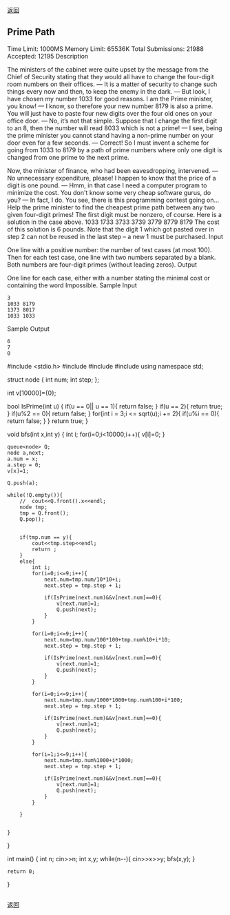 ﻿[返回](https://github.com/superkunn/acmer)
## Prime Path
Time Limit: 1000MS		Memory Limit: 65536K
Total Submissions: 21988		Accepted: 12195
Description

The ministers of the cabinet were quite upset by the message from the Chief of Security stating that they would all have to change the four-digit room numbers on their offices. 
— It is a matter of security to change such things every now and then, to keep the enemy in the dark. 
— But look, I have chosen my number 1033 for good reasons. I am the Prime minister, you know! 
— I know, so therefore your new number 8179 is also a prime. You will just have to paste four new digits over the four old ones on your office door. 
— No, it’s not that simple. Suppose that I change the first digit to an 8, then the number will read 8033 which is not a prime! 
— I see, being the prime minister you cannot stand having a non-prime number on your door even for a few seconds. 
— Correct! So I must invent a scheme for going from 1033 to 8179 by a path of prime numbers where only one digit is changed from one prime to the next prime. 

Now, the minister of finance, who had been eavesdropping, intervened. 
— No unnecessary expenditure, please! I happen to know that the price of a digit is one pound. 
— Hmm, in that case I need a computer program to minimize the cost. You don't know some very cheap software gurus, do you? 
— In fact, I do. You see, there is this programming contest going on... Help the prime minister to find the cheapest prime path between any two given four-digit primes! The first digit must be nonzero, of course. Here is a solution in the case above. 
1033
1733
3733
3739
3779
8779
8179
The cost of this solution is 6 pounds. Note that the digit 1 which got pasted over in step 2 can not be reused in the last step – a new 1 must be purchased.
Input

One line with a positive number: the number of test cases (at most 100). Then for each test case, one line with two numbers separated by a blank. Both numbers are four-digit primes (without leading zeros).
Output

One line for each case, either with a number stating the minimal cost or containing the word Impossible.
Sample Input
```
3
1033 8179
1373 8017
1033 1033
```
Sample Output
```
6
7
0
```
#include <stdio.h>
#include <iostream>
#include <queue>
#include <cmath>
using namespace std;

struct node
{
    int num;
    int step;
};

int v[10000]={0};

bool IsPrime(int u)
{
    if(u == 0|| u == 1){
        return false;
    }
    if(u == 2){
        return true;
    }
    if(u%2 == 0){
        return false;
    }
    for(int i = 3;i <= sqrt(u);i += 2){
        if(u%i == 0){
            return false;
        }
    }
    return true;
}

void bfs(int x,int y)
{
    int i;
    for(i=0;i<10000;i++){
        v[i]=0;
    }


    queue<node> Q;
    node a,next;
    a.num = x;
    a.step = 0;
    v[x]=1;

    Q.push(a);

    while(!Q.empty()){
        //  cout<<Q.front().x<<endl;
        node tmp;
        tmp = Q.front();
        Q.pop();


        if(tmp.num == y){
            cout<<tmp.step<<endl;
            return ;
        }
        else{
            int i;
            for(i=0;i<=9;i++){
                next.num=tmp.num/10*10+i;
                next.step = tmp.step + 1;

                if(IsPrime(next.num)&&v[next.num]==0){
                    v[next.num]=1;
                    Q.push(next);
                }
            }

            for(i=0;i<=9;i++){
                next.num=tmp.num/100*100+tmp.num%10+i*10;
                next.step = tmp.step + 1;

                if(IsPrime(next.num)&&v[next.num]==0){
                    v[next.num]=1;
                    Q.push(next);
                }
            }

            for(i=0;i<=9;i++){
                next.num=tmp.num/1000*1000+tmp.num%100+i*100;
                next.step = tmp.step + 1;

                if(IsPrime(next.num)&&v[next.num]==0){
                    v[next.num]=1;
                    Q.push(next);
                }
            }

            for(i=1;i<=9;i++){
                next.num=tmp.num%1000+i*1000;
                next.step = tmp.step + 1;

                if(IsPrime(next.num)&&v[next.num]==0){
                    v[next.num]=1;
                    Q.push(next);
                }
            }

        }


    }


}

int main()
{
    int n;
    cin>>n;
    int x,y;
    while(n--){
        cin>>x>>y;
        bfs(x,y);
    }


    return 0;
}

```c++

```
[返回](https://github.com/superkunn/acmer)